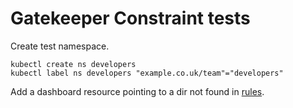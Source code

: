 # Gatekeeper Constraint tests

Create test namespace.

```
kubectl create ns developers
kubectl label ns developers "example.co.uk/team"="developers"
```

Add a dashboard resource pointing to a dir not found in [rules](../constraint_developers.yml).
